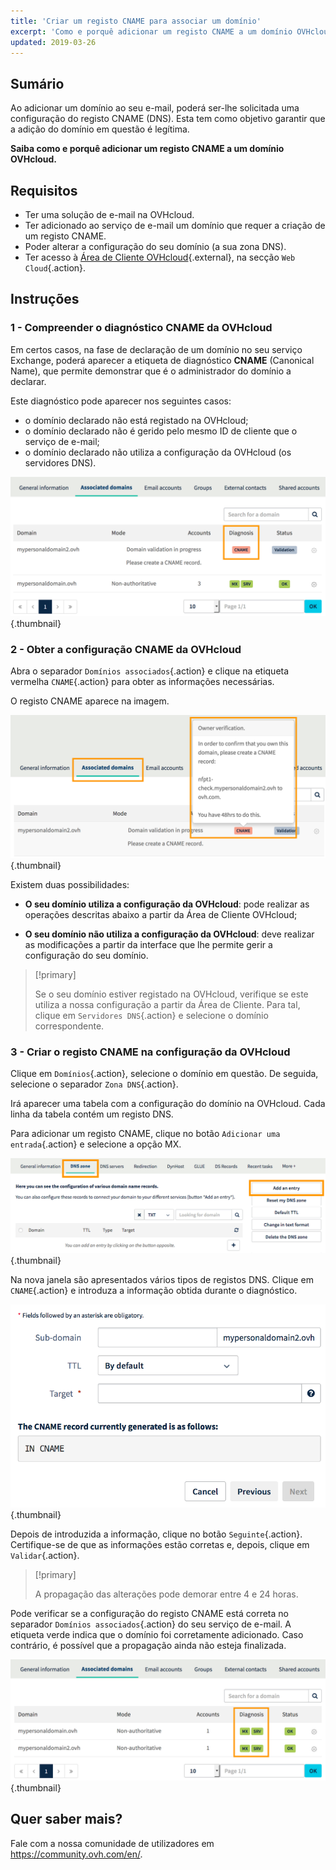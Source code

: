 ```yaml
---
title: 'Criar um registo CNAME para associar um domínio'
excerpt: 'Como e porquê adicionar um registo CNAME a um domínio OVHcloud'
updated: 2019-03-26
---
```


## Sumário

Ao adicionar um domínio ao seu e-mail, poderá ser-lhe solicitada uma configuração do registo CNAME (DNS). Esta tem como objetivo garantir que a adição do domínio em questão é legítima.

**Saiba como e porquê adicionar um registo CNAME a um domínio OVHcloud.**

## Requisitos

- Ter uma solução de e-mail na OVHcloud.
- Ter adicionado ao serviço de e-mail um domínio que requer a criação de um registo CNAME.
- Poder alterar a configuração do seu domínio (a sua zona DNS).
- Ter acesso à [Área de Cliente OVHcloud](https://www.ovh.com/auth/?action=gotomanager&from=https://www.ovh.pt/&ovhSubsidiary=pt){.external}, na secção `Web Cloud`{.action}.

## Instruções

### 1 - Compreender o diagnóstico CNAME da OVHcloud

Em certos casos, na fase de declaração de um domínio no seu serviço Exchange, poderá aparecer a etiqueta de diagnóstico **CNAME** (Canonical Name), que permite demonstrar que é o administrador do domínio a declarar.

Este diagnóstico pode aparecer nos seguintes casos:

- o domínio declarado não está registado na OVHcloud;
- o domínio declarado não é gerido pelo mesmo ID de cliente que o serviço de e-mail;
- o domínio declarado não utiliza a configuração da OVHcloud (os servidores DNS).

![cnamedomainemail](images/cname_exchange_diagnostic.png){.thumbnail}

### 2 - Obter a configuração CNAME da OVHcloud

Abra o separador `Domínios associados`{.action} e clique na etiqueta vermelha `CNAME`{.action} para obter as informações necessárias.

O registo CNAME aparece na imagem.

![cnamedomainemail](images/cname_exchange_informations.png){.thumbnail}

Existem duas possibilidades:

- **O seu domínio utiliza a configuração da OVHcloud**: pode realizar as operações descritas abaixo a partir da Área de Cliente OVHcloud;

- **O seu domínio não utiliza a configuração da OVHcloud**: deve realizar as modificações a partir da interface que lhe permite gerir a configuração do seu domínio.

> [!primary]
>
> Se o seu domínio estiver registado na OVHcloud, verifique se este utiliza a nossa configuração a partir da Área de Cliente. Para tal, clique em `Servidores DNS`{.action} e selecione o domínio correspondente.
>

### 3 - Criar o registo CNAME na configuração da OVHcloud

Clique em `Domínios`{.action}, selecione o domínio em questão. De seguida, selecione o separador `Zona DNS`{.action}.

Irá aparecer uma tabela com a configuração do domínio na OVHcloud. Cada linha da tabela contém um registo DNS.

Para adicionar um registo CNAME, clique no botão `Adicionar uma entrada`{.action} e selecione a opção MX.

![cnamedomainemail](images/cname_exchange_add_entry_step1.png){.thumbnail}

Na nova janela são apresentados vários tipos de registos DNS. Clique em `CNAME`{.action} e introduza a informação obtida durante o diagnóstico.

![cnamedomainemail](images/cname_add_entry_dns_zone.png){.thumbnail}

Depois de introduzida a informação, clique no botão `Seguinte`{.action}. Certifique-se de que as informações estão corretas e, depois, clique em `Validar`{.action}.

> [!primary]
>
> A propagação das alterações pode demorar entre 4 e 24 horas.
>

Pode verificar se a configuração do registo CNAME está correta no separador `Domínios associados`{.action} do seu serviço de e-mail. A etiqueta verde indica que o domínio foi corretamente adicionado. Caso contrário, é possível que a propagação ainda não esteja finalizada.

![cnamedomainemail](images/cname_exchange_diagnostic_green.png){.thumbnail}

## Quer saber mais?

Fale com a nossa comunidade de utilizadores em <https://community.ovh.com/en/>.